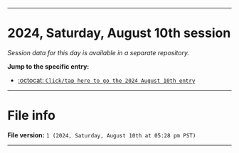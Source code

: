 
***

# 2024, Saturday, August 10th session

_Session data for this day is available in a separate repository._

**Jump to the specific entry:**

- [:octocat: `Click/tap here to go the 2024 August 10th entry`](https://github.com/seanpm2001/SeansLifeArchive_Images_TinyTower_Y2024/tree/SeansLifeArchive_Images_TinyTower_Y2024_Main-dev/2024/08_August/10/)

***

# File info

**File version:** `1 (2024, Saturday, August 10th at 05:28 pm PST)`

***
